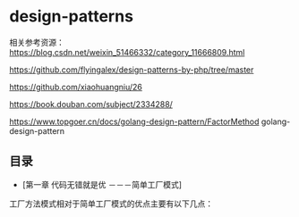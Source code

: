 # design-patterns

相关参考资源：
https://blog.csdn.net/weixin_51466332/category_11666809.html

https://github.com/flyingalex/design-patterns-by-php/tree/master                

https://github.com/xiaohuangniu/26

https://book.douban.com/subject/2334288/

https://www.topgoer.cn/docs/golang-design-pattern/FactorMethod  golang-design-pattern


## 目录

- [第一章 代码无错就是优 －－－简单工厂模式]



工厂方法模式相对于简单工厂模式的优点主要有以下几点：



